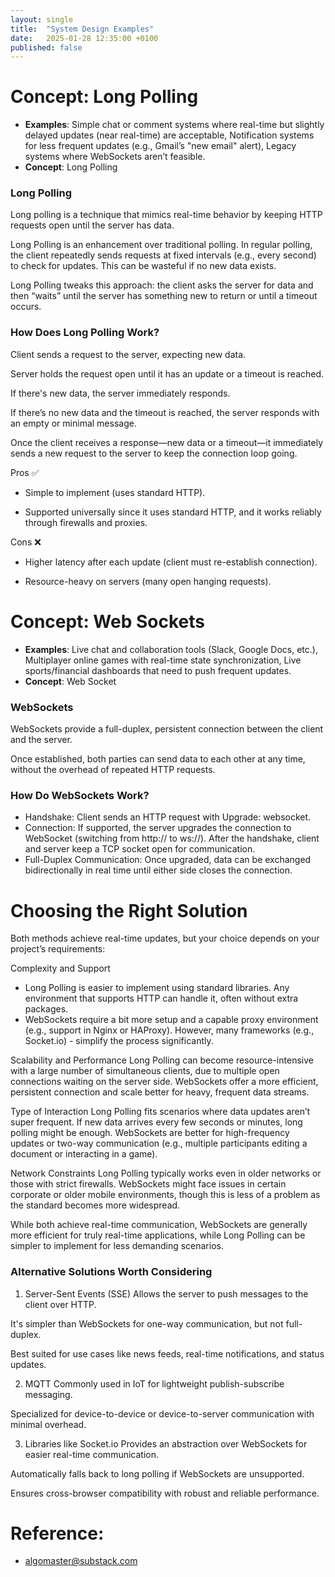 ```yaml
---
layout: single
title:  "System Design Examples"
date:   2025-01-28 12:35:00 +0100
published: false
---
```


# Concept: Long Polling

- **Examples**: Simple chat or comment systems where real-time but slightly delayed updates (near real-time) are acceptable, Notification systems for less frequent updates (e.g., Gmail’s "new email" alert), Legacy systems where WebSockets aren’t feasible.
- **Concept**: Long Polling 

### Long Polling
Long polling is a technique that mimics real-time behavior by keeping HTTP requests open until the server has data.

Long Polling is an enhancement over traditional polling. In regular polling, the client repeatedly sends requests at fixed intervals (e.g., every second) to check for updates. This can be wasteful if no new data exists.

Long Polling tweaks this approach: the client asks the server for data and then “waits” until the server has something new to return or until a timeout occurs.

### How Does Long Polling Work?
Client sends a request to the server, expecting new data.

Server holds the request open until it has an update or a timeout is reached.

If there's new data, the server immediately responds.

If there’s no new data and the timeout is reached, the server responds with an empty or minimal message.

Once the client receives a response—new data or a timeout—it immediately sends a new request to the server to keep the connection loop going.

Pros ✅
- Simple to implement (uses standard HTTP).

- Supported universally since it uses standard HTTP, and it works reliably through firewalls and proxies.

Cons ❌
- Higher latency after each update (client must re-establish connection).

- Resource-heavy on servers (many open hanging requests).

  
# Concept: Web Sockets

- **Examples**: Live chat and collaboration tools (Slack, Google Docs, etc.), Multiplayer online games with real-time state synchronization, Live sports/financial dashboards that need to push frequent updates.
- **Concept**: Web Socket

### WebSockets
WebSockets provide a full-duplex, persistent connection between the client and the server.

Once established, both parties can send data to each other at any time, without the overhead of repeated HTTP requests.

### How Do WebSockets Work?
- Handshake: Client sends an HTTP request with Upgrade: websocket.
- Connection: If supported, the server upgrades the connection to WebSocket (switching from http:// to ws://). After the handshake, client and server keep a TCP socket open for communication.
- Full-Duplex Communication: Once upgraded, data can be exchanged bidirectionally in real time until either side closes the connection.
 
# Choosing the Right Solution
Both methods achieve real-time updates, but your choice depends on your project’s requirements:

Complexity and Support
- Long Polling is easier to implement using standard libraries. Any environment that supports HTTP can handle it, often without extra packages.
- WebSockets require a bit more setup and a capable proxy environment (e.g., support in Nginx or HAProxy). However, many frameworks (e.g., Socket.io) - simplify the process significantly.

Scalability and Performance
Long Polling can become resource-intensive with a large number of simultaneous clients, due to multiple open connections waiting on the server side.
WebSockets offer a more efficient, persistent connection and scale better for heavy, frequent data streams.

Type of Interaction
Long Polling fits scenarios where data updates aren’t super frequent. If new data arrives every few seconds or minutes, long polling might be enough.
WebSockets are better for high-frequency updates or two-way communication (e.g., multiple participants editing a document or interacting in a game).

Network Constraints
Long Polling typically works even in older networks or those with strict firewalls.
WebSockets might face issues in certain corporate or older mobile environments, though this is less of a problem as the standard becomes more widespread.

While both achieve real-time communication, WebSockets are generally more efficient for truly real-time applications, while Long Polling can be simpler to implement for less demanding scenarios.

### Alternative Solutions Worth Considering
1. Server-Sent Events (SSE)
Allows the server to push messages to the client over HTTP.

It's simpler than WebSockets for one-way communication, but not full-duplex.

Best suited for use cases like news feeds, real-time notifications, and status updates.

2. MQTT
Commonly used in IoT for lightweight publish-subscribe messaging.

Specialized for device-to-device or device-to-server communication with minimal overhead.

3. Libraries like Socket.io
Provides an abstraction over WebSockets for easier real-time communication.

Automatically falls back to long polling if WebSockets are unsupported.

Ensures cross-browser compatibility with robust and reliable performance.

# Reference: 
- algomaster@substack.com
